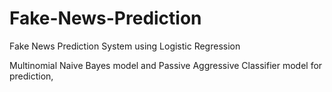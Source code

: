 # Fake-News-Prediction
Fake News Prediction System using   Logistic Regression 

Multinomial Naive Bayes model and Passive Aggressive Classifier model for prediction,

